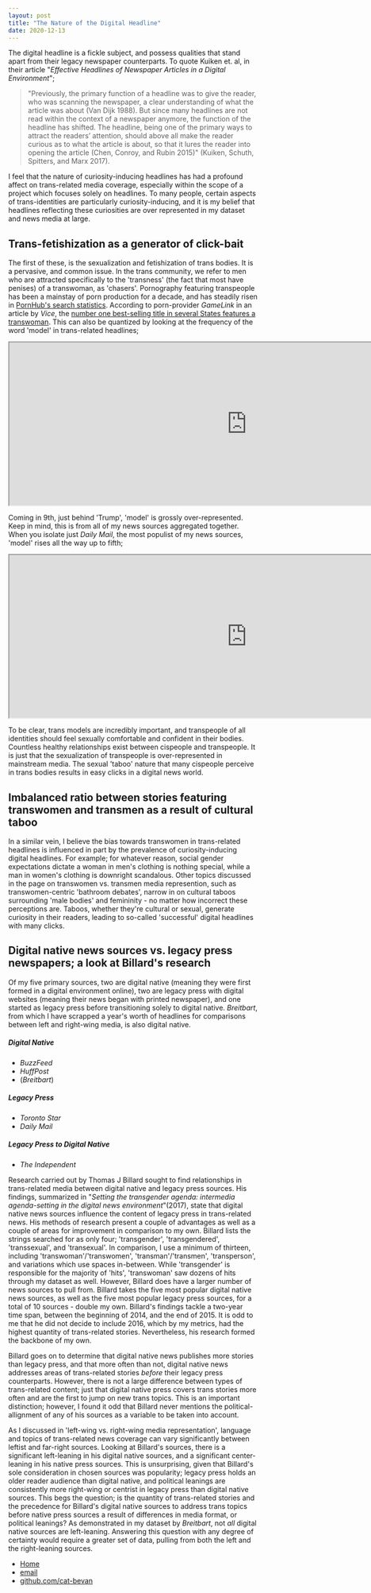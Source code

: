 ```yaml
---
layout: post
title: "The Nature of the Digital Headline"
date: 2020-12-13
---
```


The digital headline is a fickle subject, and possess qualities that stand apart from their legacy newspaper counterparts. To quote Kuiken et. al, in their article "*Effective Headlines of Newspaper Articles in a Digital Environment*"; 

> "Previously, the primary function of a headline was to give the reader, who was scanning the newspaper, a clear understanding of what the article was about (Van Dijk 1988). But since many headlines are not read within the context of a newspaper anymore, the function of the headline has shifted. The headline, being one of the primary ways to attract the readers’ attention, should above all make the reader curious as to what the article is about, so that it lures the reader into opening the article (Chen, Conroy, and Rubin 2015)" (Kuiken, Schuth, Spitters, and Marx 2017). 

I feel that the nature of curiosity-inducing headlines has had a profound affect on trans-related media coverage, especially within the scope of a project which focuses solely on headlines. To many people, certain aspects of trans-identities are particularly curiosity-inducing, and it is my belief that headlines reflecting these curiosities are over represented in my dataset and news media at large.

## Trans-fetishization as a generator of click-bait

The first of these, is the sexualization and fetishization of trans bodies. It is a pervasive, and common issue. In the trans community, we refer to men who are attracted specifically to the 'transness' (the fact that most have penises) of a transwoman, as 'chasers'. Pornography featuring transpeople has been a mainstay of porn production for a decade, and has steadily risen in [PornHub's search statistics](https://www.pornhub.com/insights/transgender-searches). According to porn-provider *GameLink* in an article by *Vice*, the [number one best-selling title in several States features a transwoman](https://www.vice.com/en/article/pg7jgv/take-a-guess-at-what-the-most-downloaded-kind-of-porn-is-in-anti-lgbt-states). This can also be quantized by looking at the frequency of the word 'model' in trans-related headlines;

<iframe style='width: 957px; height: 328px;' src='https://voyant-tools.org/tool/Summary/?stopList=keywords-982b3f380ab42a8058c65bdd00aef59c&limit=10&corpus=4a4f35b9820885723525f81c34dcd9d0'></iframe>

Coming in 9th, just behind 'Trump', 'model' is grossly over-represented. Keep in mind, this is from all of my news sources aggregated together. When you isolate just *Daily Mail*, the most populist of my news sources, 'model' rises all the way up to fifth;

<iframe style='width: 957px; height: 328px;' src='https://voyant-tools.org/tool/Summary/?stopList=keywords-2ad5956e481d10493d906bd2f2d8a6b8&limit=10&corpus=afdcc34278d86e40bc5346a33d33f391'></iframe>

To be clear, trans models are incredibly important, and transpeople of all identities should feel sexually comfortable and confident in their bodies. Countless healthy relationships exist between cispeople and transpeople. It is just that the sexualization of transpeople is over-represented in mainstream media. The sexual 'taboo' nature that many cispeople perceive in trans bodies results in easy clicks in a digital news world.

## Imbalanced ratio between stories featuring transwomen and transmen as a result of cultural taboo

In a similar vein, I believe the bias towards transwomen in trans-related headlines is influenced in part by the prevalence of curiosity-inducing digital headlines. For example; for whatever reason, social gender expectations dictate a woman in men's clothing is nothing special, while a man in women's clothing is downright scandalous. Other topics discussed in the page on transwomen vs. transmen media represention, such as transwomen-centric 'bathroom debates', narrow in on cultural taboos surrounding 'male bodies' and femininity - no matter how incorrect these perceptions are. Taboos, whether they're cultural or sexual, generate curiosity in their readers, leading to so-called 'successful' digital headlines with many clicks.

## Digital native news sources vs. legacy press newspapers; a look at Billard's research

Of my five primary sources, two are digital native (meaning they were first formed in a digital environment online), two are legacy press with digital websites (meaning their news began with printed newspaper), and one started as legacy press before transitioning solely to digital native. *Breitbart*, from which I have scrapped a year's worth of headlines for comparisons between left and right-wing media, is also digital native.

##### Digital Native
* *BuzzFeed*
* *HuffPost*
* (*Breitbart*)
##### Legacy Press
* *Toronto Star*
* *Daily Mail*
##### Legacy Press to Digital Native
* *The Independent*

Research carried out by Thomas J Billard sought to find relationships in trans-related media between digital native and legacy press sources. His findings, summarized in "*Setting the transgender agenda: intermedia agenda-setting in the digital news environment*"(2017), state that digital native news sources influence the content of legacy press in trans-related news. His methods of research present a couple of advantages as well as a couple of areas for improvement in comparison to my own. Billard lists the strings searched for as only four; 'transgender', 'transgendered', 'transsexual', and 'transexual'. In comparison, I use a minimum of thirteen, including 'transwoman'/'transwomen', 'transman'/'transmen', 'transperson', and variations which use spaces in-between. While 'transgender' is responsible for the majority of 'hits', 'transwoman' saw dozens of hits through my dataset as well. However, Billard does have a larger number of news sources to pull from. Billard takes the five most popular digital native news sources, as well as the five most popular legacy press sources, for a total of 10 sources - double my own. Billard's findings tackle a two-year time span, between the beginning of 2014, and the end of 2015. It is odd to me that he did not decide to include 2016, which by my metrics, had the highest quantity of trans-related stories. Nevertheless, his research formed the backbone of my own. 

Billard goes on to determine that digital native news publishes more stories than legacy press, and that more often than not, digital native news addresses areas of trans-related stories *before* their legacy press counterparts. However, there is not a large difference between types of trans-related content; just that digital native press covers trans stories more often and are the first to jump on new trans topics. This is an important distinction; however, I found it odd that Billard never mentions the political-allignment of any of his sources as a variable to be taken into account. 

As I discussed in 'left-wing vs. right-wing media representation', language and topics of trans-related news coverage can vary significantly between leftist and far-right sources. Looking at Billard's sources, there is a significant left-leaning in his digital native sources, and a significant center-leaning in his native press sources. This is unsurprising, given that Billard's sole consideration in chosen sources was popularity; legacy press holds an older reader audience than digital native, and political leanings are consistently more right-wing or centrist in legacy press than digital native sources. This begs the question; is the quantity of trans-related stories and the precedence for Billard's digital native sources to address trans topics before native press sources a result of differences in media format, or political leanings? As demonstrated in my dataset by *Breitbart*, not *all* digital native sources are left-leaning. Answering this question with any degree of certainty would require a greater set of data, pulling from both the left and the right-leaning sources.

<footer>
	<ul>
	    <li><a href="/">Home</a></li>
	    <li><a href="mailto:catherinebevan@ualberta.ca">email</a></li>
	    <li><a href="https://github.com/cat-bevan">github.com/cat-bevan</a></li>
	</ul>
</footer>
